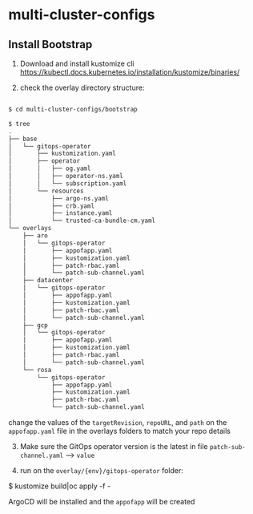 # multi-cluster-configs

## Install Bootstrap

1. Download and install  kustomize cli https://kubectl.docs.kubernetes.io/installation/kustomize/binaries/


2. check the overlay directory structure:

```bash

$ cd multi-cluster-configs/bootstrap

$ tree
.
├── base
│   └── gitops-operator
│       ├── kustomization.yaml
│       ├── operator
│       │   ├── og.yaml
│       │   ├── operator-ns.yaml
│       │   └── subscription.yaml
│       └── resources
│           ├── argo-ns.yaml
│           ├── crb.yaml
│           ├── instance.yaml
│           └── trusted-ca-bundle-cm.yaml
└── overlays
    ├── aro
    │   └── gitops-operator
    │       ├── appofapp.yaml
    │       ├── kustomization.yaml
    │       ├── patch-rbac.yaml
    │       └── patch-sub-channel.yaml
    ├── datacenter
    │   └── gitops-operator
    │       ├── appofapp.yaml
    │       ├── kustomization.yaml
    │       ├── patch-rbac.yaml
    │       └── patch-sub-channel.yaml
    ├── gcp
    │   └── gitops-operator
    │       ├── appofapp.yaml
    │       ├── kustomization.yaml
    │       ├── patch-rbac.yaml
    │       └── patch-sub-channel.yaml
    └── rosa
        └── gitops-operator
            ├── appofapp.yaml
            ├── kustomization.yaml
            ├── patch-rbac.yaml
            └── patch-sub-channel.yaml

```

change the values of the `targetRevision`, `repoURL`, and `path` on the `appofapp.yaml` file in the overlays folders to match your repo details


3. Make sure the GitOps operator version is the latest in file `patch-sub-channel.yaml` --> `value`


4. run on the `overlay/{env}/gitops-operator` folder: 

$ kustomize build|oc apply -f -

ArgoCD will be installed and the `appofapp` will be created

